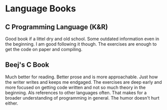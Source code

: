 # Language Books

## C Programming Language (K&R)

Good book if a littel dry and old school. Some outdated information even in the beginning. I am good following it though. The exercises are enough to get the code on paper and compiling.

## Beej's C Book

Much better for reading. Better prose and is more approachable. Just how the writer writes and keeps me endgaged. The exercises are deep early and more focused on getting code written and not so much theory in the beginning. Als references to other languages often. That makes for a broader understanding of programming in general. The humor doesn't hurt either.

